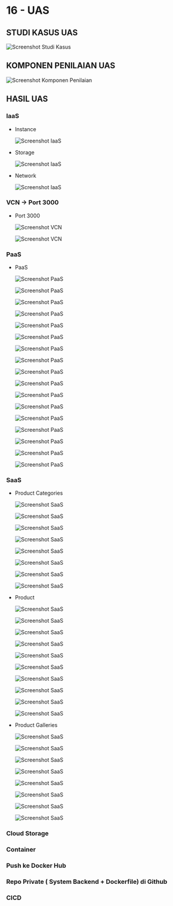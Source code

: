 # 16 - UAS

## STUDI KASUS UAS

![Screenshot Studi Kasus](img/studi_kasus.png)

## KOMPONEN PENILAIAN UAS
![Screenshot Komponen Penilaian](img/komponen_penilaian.png)

## HASIL UAS

### IaaS

- Instance

    ![Screenshot IaaS](img/iaas_1.png)

- Storage

    ![Screenshot IaaS](img/iaas_2.png)

- Network

    ![Screenshot IaaS](img/iaas_3.png)

### VCN -> Port 3000

- Port 3000

    ![Screenshot VCN](img/vcn_1.png)

    ![Screenshot VCN](img/vcn_2.png)

### PaaS

- PaaS

    ![Screenshot PaaS](img/paas_12.png)

    ![Screenshot PaaS](img/paas_2.png)

    ![Screenshot PaaS](img/paas_3.png)

    ![Screenshot PaaS](img/paas_4.png)

    ![Screenshot PaaS](img/paas_5.png)

    ![Screenshot PaaS](img/paas_6.png)

    ![Screenshot PaaS](img/paas_7.png)

    ![Screenshot PaaS](img/paas_8.png)

    ![Screenshot PaaS](img/paas_9.png)

    ![Screenshot PaaS](img/paas_10.png)

    ![Screenshot PaaS](img/paas_11.png)

    ![Screenshot PaaS](img/paas_12.png)

    ![Screenshot PaaS](img/paas_13.png)

    ![Screenshot PaaS](img/paas_14.png)

    ![Screenshot PaaS](img/paas_15.png)

    ![Screenshot PaaS](img/paas_16.png)

    ![Screenshot PaaS](img/paas_17.png)

### SaaS

- Product Categories

    ![Screenshot SaaS](img/saas_1.png)

    ![Screenshot SaaS](img/saas_2.png)

    ![Screenshot SaaS](img/saas_3.png)

    ![Screenshot SaaS](img/saas_5.png)

    ![Screenshot SaaS](img/saas_6.png)

    ![Screenshot SaaS](img/saas_7.png)

    ![Screenshot SaaS](img/saas_8.png)

    ![Screenshot SaaS](img/saas_9.png)

- Product

    ![Screenshot SaaS](img/saas_10.png)

    ![Screenshot SaaS](img/saas_11.png)

    ![Screenshot SaaS](img/saas_12.png)

    ![Screenshot SaaS](img/saas_13.png)

    ![Screenshot SaaS](img/saas_14.png)

    ![Screenshot SaaS](img/saas_15.png)

    ![Screenshot SaaS](img/saas_16.png)

    ![Screenshot SaaS](img/saas_17.png)

    ![Screenshot SaaS](img/saas_19.png)

    ![Screenshot SaaS](img/saas_18.png)

- Product Galleries

    ![Screenshot SaaS](img/saas_20.png)

    ![Screenshot SaaS](img/saas_21.png)

    ![Screenshot SaaS](img/saas_22.png)

    ![Screenshot SaaS](img/saas_23.png)

    ![Screenshot SaaS](img/saas_24.png)

    ![Screenshot SaaS](img/saas_25.png)

    ![Screenshot SaaS](img/saas_26.png)

    ![Screenshot SaaS](img/saas_27.png)
    
### Cloud Storage

### Container

### Push ke Docker Hub

### Repo Private ( System Backend + Dockerfile) di Github

### CICD